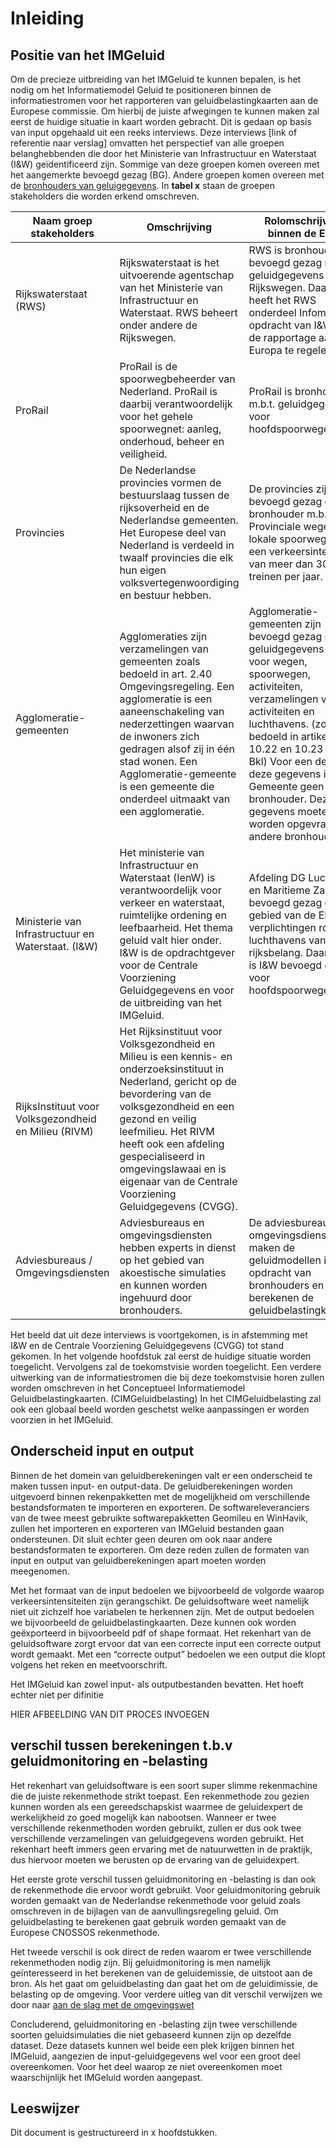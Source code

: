 Inleiding
==========================

## Positie van het IMGeluid

Om de precieze uitbreiding van het IMGeluid te kunnen bepalen, is het nodig om
het Informatiemodel Geluid te positioneren binnen de informatiestromen voor het
rapporteren van geluidbelastingkaarten aan de Europese commissie. Om hierbij de
juiste afwegingen te kunnen maken zal eerst de huidige situatie in kaart worden
gebracht. Dit is gedaan op basis van input opgehaald uit een reeks interviews.
Deze interviews [link of referentie naar verslag] omvatten het perspectief van
alle groepen belanghebbenden die door het Ministerie van Infrastructuur en
Waterstaat (I&W) geïdentificeerd zijn. Sommige van deze groepen komen overeen
met het aangemerkte bevoegd gezag (BG). Andere groepen komen overeen met de
[bronhouders van geluigegevens](https://www.begrippenxl.nl/dso/en/page/Bronhouder?clang=nl). In **tabel x**
staan de groepen stakeholders die worden erkend omschreven.

| Naam groep stakeholders                              | Omschrijving                                                                                                                                                                                                                                                                                                                    | Rolomschrijving binnen de END                                                                                                                                                                                                                                                                                                                |
|------------------------------------------------------|---------------------------------------------------------------------------------------------------------------------------------------------------------------------------------------------------------------------------------------------------------------------------------------------------------------------------------|----------------------------------------------------------------------------------------------------------------------------------------------------------------------------------------------------------------------------------------------------------------------------------------------------------------------------------------------|
| Rijkswaterstaat (RWS)                                | Rijkswaterstaat is het uitvoerende agentschap van het Ministerie van Infrastructuur en Waterstaat. RWS beheert onder andere de Rijkswegen.                                                                                                                                                                                      | RWS is bronhouder en bevoegd gezag m.b.t. geluidgegevens voor Rijkswegen. Daarnaast heeft het RWS onderdeel Infomil de opdracht van I&W om de rapportage aan Europa te regelen.                                                                                                                                                              |
| ProRail                                              | ProRail is de spoorwegbeheerder van Nederland. ProRail is daarbij verantwoordelijk voor het gehele spoorwegnet: aanleg, onderhoud, beheer en veiligheid.                                                                                                                                                                        | ProRail is bronhouder m.b.t. geluidgegevens voor hoofdspoorwegen.                                                                                                                                                                                                                                                                            |
| Provincies                                           | De Nederlandse provincies vormen de bestuurslaag tussen de rijksoverheid en de Nederlandse gemeenten. Het Europese deel van Nederland is verdeeld in twaalf provincies die elk hun eigen volksvertegenwoordiging en bestuur hebben.                                                                                             | De provincies zijn bevoegd gezag en bronhouder m.b.t. Provinciale wegen en lokale spoorwegen met een verkeersintensiteit van meer dan 30.000 treinen per jaar.                                                                                                                                                                               |
| Agglomeratie-gemeenten                               | Agglomeraties zijn verzamelingen van gemeenten zoals bedoeld in art. 2.40 Omgevingsregeling. Een agglomeratie is een aaneenschakeling van nederzettingen waarvan de inwoners zich gedragen alsof zij in één stad wonen. Een Agglomeratie-gemeente is een gemeente die onderdeel uitmaakt van een agglomeratie.                  | Agglomeratie-gemeenten zijn bevoegd gezag m.b.t. geluidgegevens t.b.v. voor wegen, spoorwegen, activiteiten, verzamelingen van activiteiten en luchthavens. (zoals bedoeld in artikel 10.22 en 10.23 van Bkl) Voor een deel van deze gegevens is de Gemeente geen bronhouder. Deze gegevens moeten worden opgevraagd bij andere bronhouders. |
| Ministerie van Infrastructuur en Waterstaat. (I&W)   | Het ministerie van Infrastructuur en Waterstaat (IenW) is verantwoordelijk voor verkeer en waterstaat, ruimtelijke ordening en leefbaarheid. Het thema geluid valt hier onder. I&W is de opdrachtgever voor de Centrale Voorziening Geluidgegevens en voor de uitbreiding van het IMGeluid.                                     | Afdeling DG Luchtvaart en Maritieme Zaken is bevoegd gezag op het gebied van de END verplichtingen rondom luchthavens van rijksbelang. Daarnaast is I&W bevoegd gezag voor hoofdspoorwegen.                                                                                                                                                  |
| RijksInstituut voor Volksgezondheid en Milieu (RIVM) | Het Rijksinstituut voor Volksgezondheid en Milieu is een kennis- en onderzoeksinstituut in Nederland, gericht op de bevordering van de volksgezondheid en een gezond en veilig leefmilieu. Het RIVM heeft ook een afdeling gespecialiseerd in omgevingslawaai en is eigenaar van de Centrale Voorziening Geluidgegevens (CVGG). |                                                                                                                                                                                                                                                                                                                                              |
| Adviesbureaus / Omgevingsdiensten                    | Adviesbureaus en omgevingsdiensten hebben experts in dienst op het gebied van akoestische simulaties en kunnen worden ingehuurd door bronhouders.                                                                                                                                                                               | De adviesbureaus en omgevingsdiensten maken de geluidmodellen in opdracht van bronhouders en berekenen de geluidbelastingkaarten.                                                                                                                                                                                                            |

Het beeld dat uit deze interviews is voortgekomen, is in afstemming met I&W en
de Centrale Voorziening Geluidgegevens (CVGG) tot stand gekomen. In het volgende
hoofdstuk zal eerst de huidige situatie worden toegelicht. Vervolgens zal de
toekomstvisie worden toegelicht. Een verdere uitwerking van de informatiestromen
die bij deze toekomstvisie horen zullen worden omschreven in het Conceptueel
Informatiemodel Geluidbelastingkaarten. (CIMGeluidbelasting) In het
CIMGeluidbelasting zal ook een globaal beeld worden geschetst welke aanpassingen
er worden voorzien in het IMGeluid.

Onderscheid input en output
---------------------------

Binnen de het domein van geluidberekeningen valt er een onderscheid te maken
tussen input- en output-data. De geluidberekeningen worden uitgevoerd binnen
rekenpakketten met de mogelijkheid om verschillende bestandsformaten te
importeren en exporteren. De softwareleveranciers van de twee meest gebruikte
softwarepakketten Geomileu en WinHavik, zullen het importeren en exporteren van
IMGeluid bestanden gaan ondersteunen. Dit sluit echter geen deuren om ook naar
andere bestandsformaten te exporteren. Om deze reden zullen de formaten van
input en output van geluidberekeningen apart moeten worden meegenomen.

Met het formaat van de input bedoelen we bijvoorbeeld de volgorde waarop
verkeersintensiteiten zijn gerangschikt. De geluidsoftware weet namelijk niet
uit zichzelf hoe variabelen te herkennen zijn. Met de output bedoelen we
bijvoorbeeld de geluidbelastingkaarten. Deze kunnen ook worden geëxporteerd in
bijvoorbeeld pdf of shape formaat. Het rekenhart van de geluidsoftware zorgt
ervoor dat van een correcte input een correcte output wordt gemaakt. Met een
“correcte output” bedoelen we een output die klopt volgens het reken en
meetvoorschrift.

Het IMGeluid kan zowel input- als outputbestanden bevatten. Het hoeft echter
niet per difinitie

HIER AFBEELDING VAN DIT PROCES INVOEGEN

verschil tussen berekeningen t.b.v geluidmonitoring en -belasting
-----------------------------------------------------------------

Het rekenhart van geluidsoftware is een soort super slimme rekenmachine die de
juiste rekenmethode strikt toepast. Een rekenmethode zou gezien kunnen worden
als een gereedschapskist waarmee de geluidexpert de werkelijkheid zo goed
mogelijk kan nabootsen. Wanneer er twee verschillende rekenmethoden worden
gebruikt, zullen er dus ook twee verschillende verzamelingen van geluidgegevens
worden gebruikt. Het rekenhart heeft immers geen ervaring met de natuurwetten in
de praktijk, dus hiervoor moeten we berusten op de ervaring van de geluidexpert.

Het eerste grote verschil tussen geluidmonitoring en -belasting is dan ook de
rekenmethode die ervoor wordt gebruikt. Voor geluidmonitoring gebruik worden
gemaakt van de Nederlandse rekenmethode voor geluid zoals omschreven in de
bijlagen van de aanvullingsregeling geluid. Om geluidbelasting te berekenen gaat
gebruik worden gemaakt van de Europese CNOSSOS rekenmethode.

Het tweede verschil is ook direct de reden waarom er twee verschillende
rekenmethoden nodig zijn. Bij geluidmonitoring is men namelijk geïnteresseerd in
het berekenen van de geluidemissie, de uitstoot aan de bron. Als het gaat om
geluidbelasting dan gaat het om de geluidimissie, de belasting op de omgeving.
Voor verdere uitleg van dit verschil verwijzen we door naar [aan de slag met de
omgevingswet](
https://aandeslagmetdeomgevingswet.nl/regelgeving/instrumenten/omgevingswaarde/verschil-omgevingswaarde-immissiewaarde/\#:\~:text=Emissie%20betekent%20uitstoot%20aan%20de,de%20gevel%20van%20een%20huis.)

Concluderend, geluidmonitoring en -belasting zijn twee verschillende soorten
geluidsimulaties die niet gebaseerd kunnen zijn op dezelfde dataset. Deze
datasets kunnen wel beide een plek krijgen binnen het IMGeluid, aangezien de
input-geluidgegevens wel voor een groot deel overeenkomen. Voor het deel waarop
ze niet overeenkomen moet waarschijnlijk het IMGeluid worden aangepast.


## Leeswijzer
Dit document is gestructureerd in x hoofdstukken. 
